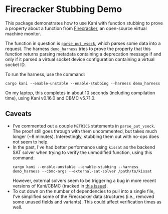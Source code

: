 # Firecracker Stubbing Demo

This package demonstrates how to use Kani with function stubbing to prove a property about a function from [Firecracker](https://firecracker-microvm.github.io/), an open-source virtual machine monitor.

The function in question is [`parse_put_vsock`](https://github.com/firecracker-microvm/firecracker/blob/41a386b2e0317affc04474d2ca04c280bde84445/src/api_server/src/request/vsock.rs#L11-L34), which parses some data into a request.
The harness `demo_harness` tries to prove the property that this function returns parsing metadata containing a deprecation message if and only if it parsed a virtual socket device configuration containing a virtual socket ID.

To run the harness, use the command:

```
cargo kani --enable-unstable --enable-stubbing --harness demo_harness
```

On my laptop, this completes in about 10 seconds (including compilation time), using Kani v0.16.0 and CBMC v5.71.0.

## Caveats

- I've commented out a couple `METRICS` statements in `parse_put_vsock`.
  The proof still goes through with them uncommented, but takes much longer (~8 minutes).
  Interestingly, stubbing them out with no-ops does not seem to help.
- In the past, I've had better performance using `kissat` as the backend SAT solver when trying to verify the unmodified function, using this command: 
  ```
  cargo kani --enable-unstable --enable-stubbing --harness demo_harness --cbmc-args --external-sat-solver /path/to/kissat
  ```
  However, external solvers seem to be triggering a bug in more recent versions of Kani/CBMC (tracked in [this issue](https://github.com/model-checking/kani/issues/1962)).
- To cut down on the number of dependencies to pull into a single file, I've simplified some of the Firecracker data structures (i.e., removed some unused fields and variants).
  This could affect verification times as well.